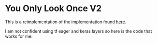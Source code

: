 # You Only Look Once V2

This is a reimplementation of the implementation found [here](https://github.com/pmkalshetti/object_detection).

I am not confident using tf eager and keras layers so here is the code that works for me.


